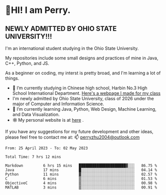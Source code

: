 # 🌄HI! I am Perry. <br> #
## NEWLY ADMITTED BY OHIO STATE UNIVERSITY!!! ##  
I'm an international student studying in the Ohio State University. <br>

My repositories include some small designs and practices of mine in Java, C++, Python, and JS. <br>

As a beginner on coding, my interst is pretty broad, and I'm learning a lot of things. <br>
- 🔭 I’m currently studying in Chinese high school, Harbin No.3 High School International Department. [Here's a webpage I made for my class](https://perry2004.github.io/weirdos/)
- I'm newly admitted by Ohio State University, class of 2026 under the major of Computer and Information Science. 
- 🌱 I’m currently learning Java, Python, Web Design, Machine Learning, and Data Visualization. 
- 🕸️ My personal website is at <a href="https://zhu-yp.cn">here</a> .  

If you have any suggestions for my future development and other ideas, please feel free to contact me at: 📫 [perryzhu2004@outlook.com](mailto:perryzhu2004@outlook.com)

<!--START_SECTION:waka-->

```text
From: 25 April 2023 - To: 02 May 2023

Total Time: 7 hrs 12 mins

Markdown         6 hrs 15 mins   █████████████████████▓░░░   86.75 %
Java             17 mins         █░░░░░░░░░░░░░░░░░░░░░░░░   04.14 %
Python           11 mins         ▓░░░░░░░░░░░░░░░░░░░░░░░░   02.57 %
C                6 mins          ▒░░░░░░░░░░░░░░░░░░░░░░░░   01.53 %
ObjectiveC       4 mins          ▒░░░░░░░░░░░░░░░░░░░░░░░░   00.98 %
MATLAB           3 mins          ▒░░░░░░░░░░░░░░░░░░░░░░░░   00.91 %
```

<!--END_SECTION:waka-->